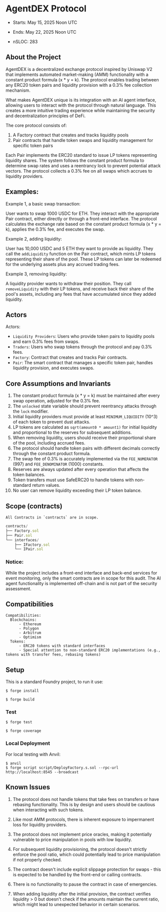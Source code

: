 # AgentDEX Protocol

[//]: # "contest-details-open"

- Starts: May 15, 2025 Noon UTC
- Ends: May 22, 2025 Noon UTC

- nSLOC: 283

## About the Project

AgentDEX is a decentralized exchange protocol inspired by Uniswap V2 that implements automated market-making (AMM) functionality with a constant product formula (x \* y = k). The protocol enables trading between any ERC20 token pairs and liquidity provision with a 0.3% fee collection mechanism.

What makes AgentDEX unique is its integration with an AI agent interface, allowing users to interact with the protocol through natural language. This creates a more intuitive trading experience while maintaining the security and decentralization principles of DeFi.

The core protocol consists of:

1. A Factory contract that creates and tracks liquidity pools
2. Pair contracts that handle token swaps and liquidity management for specific token pairs

Each Pair implements the ERC20 standard to issue LP tokens representing liquidity shares. The system follows the constant product formula to determine swap rates and uses a reentrancy lock to prevent potential attack vectors. The protocol collects a 0.3% fee on all swaps which accrues to liquidity providers.

## Examples:

Example 1, a basic swap transaction:

User wants to swap 1000 USDC for ETH. They interact with the appropriate Pair contract, either directly or through a front-end interface. The protocol calculates the exchange rate based on the constant product formula (x \* y = k), applies the 0.3% fee, and executes the swap.

Example 2, adding liquidity:

User has 10,000 USDC and 5 ETH they want to provide as liquidity. They call the `addLiquidity` function on the Pair contract, which mints LP tokens representing their share of the pool. These LP tokens can later be redeemed for the underlying assets plus any accrued trading fees.

Example 3, removing liquidity:

A liquidity provider wants to withdraw their position. They call `removeLiquidity` with their LP tokens, and receive back their share of the pool's assets, including any fees that have accumulated since they added liquidity.

## Actors

Actors:

- `Liquidity Providers`: Users who provide token pairs to liquidity pools and earn 0.3% fees from swaps.
- `Traders`: Users who swap tokens through the protocol and pay 0.3% fees.
- `Factory`: Contract that creates and tracks Pair contracts.
- `Pair`: The smart contract that manages a specific token pair, handles liquidity provision, and executes swaps.

## Core Assumptions and Invariants

1. The constant product formula (x \* y = k) must be maintained after every swap operation, adjusted for the 0.3% fee.
2. The `unlocked` state variable should prevent reentrancy attacks through the `lock` modifier.
3. Initial liquidity providers must provide at least `MINIMUM_LIQUIDITY` (10^3) of each token to prevent dust attacks.
4. LP tokens are calculated as `sqrt(amount0 * amount1)` for initial liquidity and proportional to the reserves for subsequent additions.
5. When removing liquidity, users should receive their proportional share of the pool, including accrued fees.
6. The protocol should handle token pairs with different decimals correctly through the constant product formula.
7. The swap fee of 0.3% is accurately implemented via the `FEE_NUMERATOR` (997) and `FEE_DENOMINATOR` (1000) constants.
8. Reserves are always updated after every operation that affects the token balances.
9. Token transfers must use SafeERC20 to handle tokens with non-standard return values.
10. No user can remove liquidity exceeding their LP token balance.

[//]: # "contest-details-close"
[//]: # "scope-open"

## Scope (contracts)

```
All Contracts in `contracts` are in scope.
```

```js
contracts/
├── Factory.sol
├── Pair.sol
└── interfaces/
    ├── IFactory.sol
    └── IPair.sol
```

### Notice:

While the project includes a front-end interface and back-end services for event monitoring, only the smart contracts are in scope for this audit. The AI agent functionality is implemented off-chain and is not part of the security assessment.

## Compatibilities

```
Compatibilities:
  Blockchains:
      - Ethereum
      - Polygon
      - Arbitrum
      - Optimism
  Tokens:
      - ERC20 tokens with standard interfaces
      - Special attention to non-standard ERC20 implementations (e.g., tokens with transfer fees, rebasing tokens)
```

[//]: # "scope-close"
[//]: # "getting-started-open"

## Setup

This is a standard Foundry project, to run it use:

```shell
$ forge install
```

```shell
$ forge build
```

### Test

```shell
$ forge test
```

```shell
$ forge coverage
```

### Local Deployment

For local testing with Anvil:

```shell
$ anvil
$ forge script script/DeployFactory.s.sol --rpc-url http://localhost:8545 --broadcast
```

[//]: # "getting-started-close"
[//]: # "known-issues-open"

## Known Issues

1. The protocol does not handle tokens that take fees on transfers or have rebasing functionality. This is by design and users should be cautious when interacting with such tokens.

2. Like most AMM protocols, there is inherent exposure to impermanent loss for liquidity providers.

3. The protocol does not implement price oracles, making it potentially vulnerable to price manipulation in pools with low liquidity.

4. For subsequent liquidity provisioning, the protocol doesn't strictly enforce the pool ratio, which could potentially lead to price manipulation if not properly checked.

5. The contract doesn't include explicit slippage protection for swaps - this is expected to be handled by the front-end or calling contracts.

6. There is no functionality to pause the contract in case of emergencies.

7. When adding liquidity after the initial provision, the contract verifies liquidity > 0 but doesn't check if the amounts maintain the current ratio, which might lead to unexpected behavior in certain scenarios.

[//]: # "known-issues-close"
